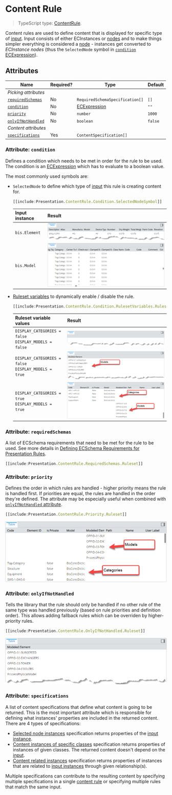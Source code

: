 # Content Rule

> TypeScript type: [ContentRule]($presentation-common).

Content rules are used to define content that is displayed for specific type of [input](./Terminology.md#input-instance). Input consists of either ECInstances or [nodes](../Hierarchies/Terminology.md#node) and to make things simpler everything is considered a [node](../Hierarchies/Terminology.md#node) - instances get converted to *ECInstance nodes* (thus the `SelectedNode` symbol in [`condition` ECExpression](./ECExpressions.md#rule-condition)).

## Attributes

| Name                                              | Required? | Type                                              | Default |
| ------------------------------------------------- | --------- | ------------------------------------------------- | ------- |
| *Picking attributes*                              |
| [`requiredSchemas`](#attribute-requiredschemas)   | No        | `RequiredSchemaSpecification[]`                   | `[]`    |
| [`condition`](#attribute-condition)               | No        | [ECExpression](./ECExpressions.md#rule-condition) | `""`    |
| [`priority`](#attribute-priority)                 | No        | `number`                                          | `1000`  |
| [`onlyIfNotHandled`](#attribute-onlyifnothandled) | No        | `boolean`                                         | `false` |
| *Content attributes*                              |
| [`specifications`](#attribute-specifications)     | Yes       | `ContentSpecification[]`                          |         |

### Attribute: `condition`

Defines a condition which needs to be met in order for the rule to be used. The condition is an [ECExpression](./ECExpressions.md#rule-condition) which has to evaluate to a boolean value.

The most commonly used symbols are:

- `SelectedNode` to define which type of [input](./Terminology.md#input-instance) this rule is creating content for.

  ```ts
  [[include:Presentation.ContentRule.Condition.SelectedNodeSymbol]]
  ```

  | Input instance | Result                                                                                                                                       |
  | -------------- | -------------------------------------------------------------------------------------------------------------------------------------------- |
  | `bis.Element`  | ![Example of using SelectedNode symbol in rule condition for bis.Element](./media/element-content-with-selectednode-symbol-in-condition.png) |
  | `bis.Model`    | ![Example of using SelectedNode symbol in rule condition for bis.Model](./media/model-content-with-selectednode-symbol-in-condition.png)     |

- [Ruleset variables](../Advanced/RulesetVariables.md#using-variables-in-rule-condition) to dynamically enable / disable the rule.

  ```ts
  [[include:Presentation.ContentRule.Condition.RulesetVariables.Ruleset]]
  ```

  | Ruleset variable values                                    | Result                                                                                                                         |
  | ---------------------------------------------------------- | ------------------------------------------------------------------------------------------------------------------------------ |
  | `DISPLAY_CATEGORIES = false`<br />`DISPLAY_MODELS = false` | ![Example of using ruleset variables in rule condition](./media/content-empty-table.png)                                       |
  | `DISPLAY_CATEGORIES = false`<br />`DISPLAY_MODELS = true`  | ![Example of using ruleset variables in rule condition](./media/content-with-ruleset-variables-in-condition-partially-set.png) |
  | `DISPLAY_CATEGORIES = true`<br />`DISPLAY_MODELS = true`   | ![Example of using ruleset variables in rule condition](./media/content-with-ruleset-variables-in-condition-fully-set.png)     |

### Attribute: `requiredSchemas`

A list of ECSchema requirements that need to be met for the rule to be used. See more details in [Defining ECSchema Requirements for Presentation Rules](../Advanced/SchemaRequirements.md).

```ts
[[include:Presentation.ContentRule.RequiredSchemas.Ruleset]]
```

### Attribute: `priority`

Defines the order in which rules are handled - higher priority means the rule is handled first. If priorities are equal, the rules are handled in the order they're defined. The attribute may be especially useful when combined with [`onlyIfNotHandled` attribute](#attribute-onlyifnothandled).

```ts
[[include:Presentation.ContentRule.Priority.Ruleset]]
```

![Example of using priority attribute](./media/content-with-priority-attribute.png)

### Attribute: `onlyIfNotHandled`

Tells the library that the rule should only be handled if no other rule of the same type was handled previously (based on rule priorities and definition order). This allows adding fallback rules which can be overriden by higher-priority rules.

```ts
[[include:Presentation.ContentRule.OnlyIfNotHandled.Ruleset]]
```

![Example of using onlyIfNotHandled attribute](./media/content-with-onlyifnothandled-attribute.png)

### Attribute: `specifications`

A list of content specifications that define what content is going to be returned. This is the most important attribute which is responsible for defining what instances' properties are included in the returned content. There are 4 types of specifications:

- [Selected node instances](./SelectedNodeInstances.md) specification returns properties of the [input instance](./Terminology.md#input-instance).
- [Content instances of specific classes](./ContentInstancesOfSpecificClasses.md) specification returns properties of instances of given classes. The returned content doesn't depend on the [input](./Terminology.md#input-instance).
- [Content related instances](./ContentRelatedInstances.md) specification returns properties of instances that are related to [input instances](./Terminology.md#input-instance) through given relationship(s).

Multiple specifications can contribute to the resulting content by specifying multiple specifications in a single [content rule](./ContentRule.md) or specifying multiple rules that match the same input.
